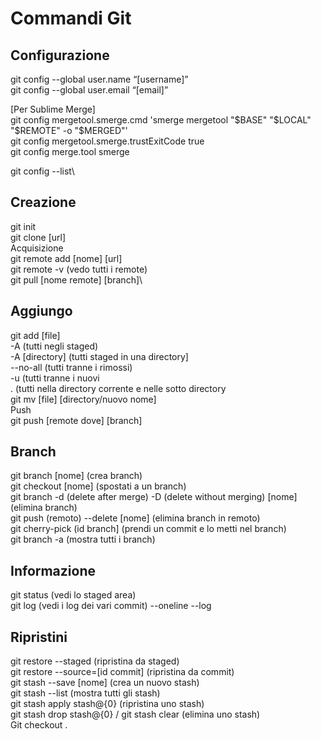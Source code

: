 # Commandi Git

## Configurazione
git config --global user.name “[username]”\
git config --global user.email “[email]”

[Per Sublime Merge]\
git config mergetool.smerge.cmd 'smerge mergetool "$BASE" "$LOCAL" "$REMOTE" -o "$MERGED"'\
git config mergetool.smerge.trustExitCode true\
git config merge.tool smerge


git config --list\
## Creazione
git init\
git clone [url]\
Acquisizione\
git remote add [nome] [url]\
git remote -v (vedo tutti i remote)\
git pull [nome remote] [branch]\
## Aggiungo
git add [file]\
-A (tutti negli staged)\
-A [directory] (tutti staged in una directory]\
--no-all (tutti tranne i rimossi)\
-u (tutti tranne i nuovi\
. (tutti nella directory corrente e nelle sotto directory\
git mv [file] [directory/nuovo nome]\
Push\
git push [remote dove] [branch]


## Branch
git branch [nome] (crea branch)\
git checkout [nome] (spostati a un branch)\
git branch -d (delete after merge) -D (delete without merging) [nome] (elimina branch)\
git push (remoto) --delete [nome] (elimina branch in remoto)\
git cherry-pick (id branch] (prendi un commit e lo metti nel branch)\
git branch -a (mostra tutti i branch)

## Informazione
git status (vedi lo staged area)\
git log (vedi i log dei vari commit) --oneline --log

## Ripristini
git restore --staged (ripristina da staged)\
git restore --source=[id commit] (ripristina da commit)\
git stash --save [nome] (crea un nuovo stash)\
git stash --list (mostra tutti gli stash)\
git stash apply stash@{0} (ripristina uno stash)\
git stash drop stash@{0} / git stash clear (elimina uno stash) \
Git checkout . 
